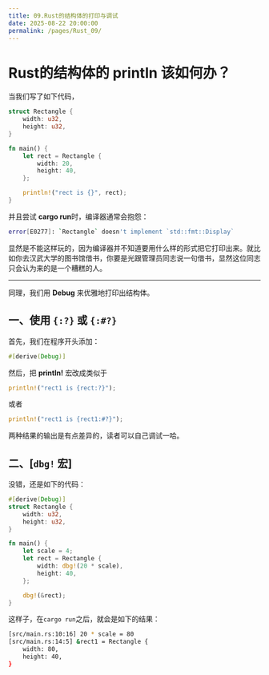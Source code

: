```yaml
---
title: 09.Rust的结构体的打印与调试
date: 2025-08-22 20:00:00
permalink: /pages/Rust_09/
---
```


# Rust的结构体的 **println** 该如何办？

当我们写了如下代码，

```rust
struct Rectangle {
    width: u32,
    height: u32,
}

fn main() {
    let rect = Rectangle {
        width: 20,
        height: 40,
    };

    println!("rect is {}", rect);
}
```



并且尝试 **cargo run**时，编译器通常会抱怨：

```bash
error[E0277]: `Rectangle` doesn't implement `std::fmt::Display`
```

显然是不能这样玩的，因为编译器并不知道要用什么样的形式把它打印出来。就比如你去汉武大学的图书馆借书，你要是光跟管理员同志说一句借书，显然这位同志只会认为来的是一个糟糕的人。

---

同理，我们用 **Debug** 来优雅地打印出结构体。

## 一、使用 `{:?}` 或 `{:#?}`

首先，我们在程序开头添加：

```rust
#[derive(Debug)]
```

然后，把 **println!** 宏改成类似于

```rust
println!("rect1 is {rect:?}");
```

或者

```rust
println!("rect1 is {rect1:#?}");
```

两种结果的输出是有点差异的，读者可以自己调试一哈。

## 二、[`dbg!` 宏]

没错，还是如下的代码：
```rust
#[derive(Debug)]
struct Rectangle {
    width: u32,
    height: u32,
}

fn main() {
    let scale = 4;
    let rect = Rectangle {
        width: dbg!(20 * scale),
        height: 40,
    };

    dbg!(&rect);
}
```

这样子，在`cargo run`之后，就会是如下的结果：

```bash
[src/main.rs:10:16] 20 * scale = 80
[src/main.rs:14:5] &rect1 = Rectangle {
    width: 80,
    height: 40,
}
```

